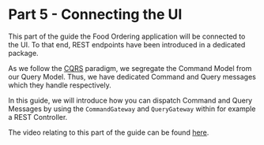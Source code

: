 # Part 5 - Connecting the UI

This part of the guide the Food Ordering application will be connected to the UI.
To that end, REST endpoints have been introduced in a dedicated package.

As we follow the [CQRS](https://axoniq.io/resources/cqrs) paradigm, we segregate the Command Model from our Query Model.
Thus, we have dedicated Command and Query messages which they handle respectively.

In this guide, we will introduce how you can dispatch Command and Query Messages by using the `CommandGateway`
 and `QueryGateway` within for example a REST Controller.

The video relating to this part of the guide can be found [here](https://www.youtube.com/watch?v=lxonQnu1txQ).
